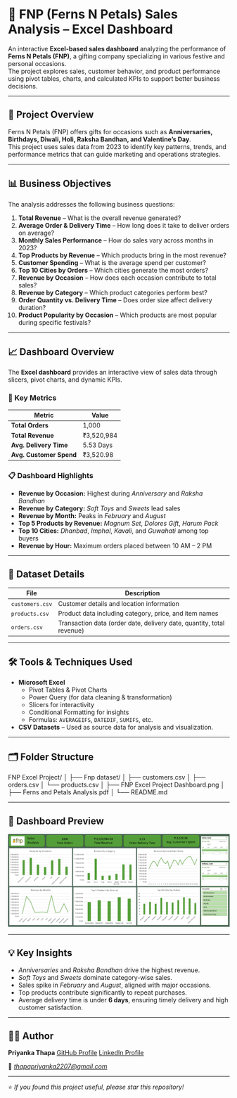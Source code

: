 # 🌸 FNP (Ferns N Petals) Sales Analysis – Excel Dashboard

An interactive **Excel-based sales dashboard** analyzing the performance of **Ferns N Petals (FNP)**, a gifting company specializing in various festive and personal occasions.  
The project explores sales, customer behavior, and product performance using pivot tables, charts, and calculated KPIs to support better business decisions.

---

## 🎯 Project Overview

Ferns N Petals (FNP) offers gifts for occasions such as **Anniversaries, Birthdays, Diwali, Holi, Raksha Bandhan, and Valentine’s Day**.  
This project uses sales data from 2023 to identify key patterns, trends, and performance metrics that can guide marketing and operations strategies.

---

## 📊 Business Objectives

The analysis addresses the following business questions:

1. **Total Revenue** – What is the overall revenue generated?  
2. **Average Order & Delivery Time** – How long does it take to deliver orders on average?  
3. **Monthly Sales Performance** – How do sales vary across months in 2023?  
4. **Top Products by Revenue** – Which products bring in the most revenue?  
5. **Customer Spending** – What is the average spend per customer?  
6. **Top 10 Cities by Orders** – Which cities generate the most orders?  
7. **Revenue by Occasion** – How does each occasion contribute to total sales?  
8. **Revenue by Category** – Which product categories perform best?  
9. **Order Quantity vs. Delivery Time** – Does order size affect delivery duration?  
10. **Product Popularity by Occasion** – Which products are most popular during specific festivals?

---

## 📈 Dashboard Overview

The **Excel dashboard** provides an interactive view of sales data through slicers, pivot charts, and dynamic KPIs.

### 🔑 Key Metrics
| Metric | Value |
|---------|--------|
| **Total Orders** | 1,000 |
| **Total Revenue** | ₹3,520,984 |
| **Avg. Delivery Time** | 5.53 Days |
| **Avg. Customer Spend** | ₹3,520.98 |

### 📋 Dashboard Highlights
- **Revenue by Occasion:** Highest during *Anniversary* and *Raksha Bandhan*  
- **Revenue by Category:** *Soft Toys* and *Sweets* lead sales  
- **Revenue by Month:** Peaks in *February* and *August*  
- **Top 5 Products by Revenue:** *Magnum Set*, *Dolores Gift*, *Harum Pack*  
- **Top 10 Cities:** *Dhanbad*, *Imphal*, *Kavali*, and *Guwahati* among top buyers  
- **Revenue by Hour:** Maximum orders placed between 10 AM – 2 PM

---

## 🧠 Dataset Details

| File | Description |
|------|--------------|
| `customers.csv` | Customer details and location information |
| `products.csv` | Product data including category, price, and item names |
| `orders.csv` | Transaction data (order date, delivery date, quantity, total revenue) |

---

## 🛠️ Tools & Techniques Used

- **Microsoft Excel**
  - Pivot Tables & Pivot Charts  
  - Power Query (for data cleaning & transformation)  
  - Slicers for interactivity  
  - Conditional Formatting for insights  
  - Formulas: `AVERAGEIFS`, `DATEDIF`, `SUMIFS`, etc.
- **CSV Datasets** – Used as source data for analysis and visualization.

---

## 🗂️ Folder Structure

FNP Excel Project/
│
├── Fnp dataset/
│ ├── customers.csv
│ ├── orders.csv
│ └── products.csv
│
├── FNP Excel Project Dashboard.png
│
├── Ferns and Petals Analysis.pdf
│
└── README.md


---

## 📸 Dashboard Preview

[![FNP Sales Dashboard](FNP%20Excel%20Project%20Dashboard.png)](FNP%20Excel%20Project%20Dashboard.png)

---

## 💡 Key Insights

- *Anniversaries* and *Raksha Bandhan* drive the highest revenue.  
- *Soft Toys* and *Sweets* dominate category-wise sales.  
- Sales spike in *February* and *August*, aligned with major occasions.  
- Top products contribute significantly to repeat purchases.  
- Average delivery time is under **6 days**, ensuring timely delivery and high customer satisfaction.

---

## 👩‍💻 Author

**Priyanka Thapa** 
[GitHub Profile](https://github.com/Priyanka0722) 
[LinkedIn Profile](https://www.linkedin.com/in/priyanka-thapa-799a862bb/) 

📧 *thapapriyanka2207@gmail.com*

---

⭐ *If you found this project useful, please star this repository!*

